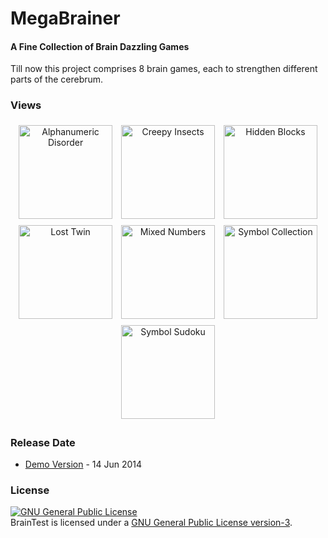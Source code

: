 # MegaBrainer
#### A Fine Collection of Brain Dazzling Games

Till now this project comprises 8 brain games, each to strengthen different parts of the cerebrum.

### Views
<div align="center">
  <img src="https://cloud.githubusercontent.com/assets/5456665/16107545/e0f8439a-33be-11e6-949b-c934c7506a00.png" alt="Alphanumeric Disorder" title="Alphanumeric Disorder" height="150" width=auto style="padding:5px" />
  <img src="https://cloud.githubusercontent.com/assets/5456665/16107548/e0ffe46a-33be-11e6-873c-246ae76ad79d.png" alt="Creepy Insects" title="Creepy Insects" height="150" width=auto style="padding:5px" />
  <img src="https://cloud.githubusercontent.com/assets/5456665/16107546/e0fabb2a-33be-11e6-8fe7-faa68cc5fe33.png" alt="Hidden Blocks" title="Hidden Blocks" height="150" width=auto style="padding:5px" />
  <img src="https://cloud.githubusercontent.com/assets/5456665/16107547/e0ff31f0-33be-11e6-9006-7a5631196696.png" alt="Lost Twin" title="Lost Twin" height="150" width=auto style="padding:5px" />
  <img src="https://cloud.githubusercontent.com/assets/5456665/16107550/e13d22da-33be-11e6-9f96-699f13b9617d.png" alt="Mixed Numbers" title="Mixed Numbers" height="150" width=auto style="padding:5px" />
  <img src="https://cloud.githubusercontent.com/assets/5456665/16107551/e13ec860-33be-11e6-9e34-cb625710d654.png" alt="Symbol Collection" title="Symbol Collection" height="150" width=auto style="padding:5px" />
  <img src="https://cloud.githubusercontent.com/assets/5456665/16107552/e145ec76-33be-11e6-83a0-96244b19ecd4.png" alt="Symbol Sudoku" title="Symbol Sudoku" height="150" width=auto style="padding:5px" />
</div>

### Release Date
- [Demo Version](https://github.com/MinhasKamal/MegaBrainer/raw/master/Megabrainer.jar) - 14 Jun 2014

### License
<a rel="license" href="http://www.gnu.org/licenses/gpl.html"><img alt="GNU General Public License" style="border-width:0" src="http://www.gnu.org/graphics/gplv3-88x31.png" /></a><br/>BrainTest is licensed under a <a rel="license" href="http://www.gnu.org/licenses/gpl.html">GNU General Public License version-3</a>.
